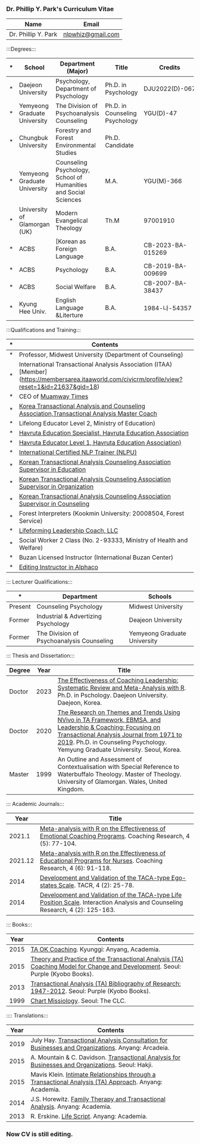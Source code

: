 ### Dr. Phillip Y. Park's Curriculum Vitae ###

|Name|Email|
|---|---|
|Dr. Phillip Y. Park|nlpwhiz@gmail.com|

:::Degrees:::

|*|School|Department (Major)|Title|Credits|
|---|---|---|---|---|
|*|Daejeon University|Psychology, Department of Psychology|Ph.D. in Psychology|DJU2022(D)-067|
|*|Yemyeong Graduate University|The Division of Psychoanalysis Counseling|Ph.D. in Counseling Psychology|YGU(D)-47|
|*|Chungbuk University|Forestry and Forest Environmental Studies|Ph.D. Candidate||
|*| Yemyeong Graduate University| Counseling Psychology, School of Humanities and Social Sciences| M.A.|YGU(M)-366|
|*|University of Glamorgan (UK)|Modern Evangelical Theology|Th.M|97001910|
|*|ACBS|[Korean as Foreign Language|B.A.|CB-2023-BA-015269|
|*|ACBS|Psychology|B.A.|CB-2019-BA-009699|
|*|ACBS|Social Welfare|B.A.|CB-2007-BA-38437|
|*|Kyung Hee Univ.|English Language &Literture|B.A.|1984-나-54357|

:::Qualifications and Training:::

|*|Contents|
|---|---|
|*|Professor, Midwest University (Department of Counseling)|
|*|International Transactional Analysis Association (ITAA) [Member] (https://membersarea.itaaworld.com/civicrm/profile/view?reset=1&id=21637&gid=18)|
|*|CEO of [Muamway Times](https://muamway.net)|
|*|[Korea Transactional Analysis and Counseling Association,Transactional Analysis Master Coach](https://taca.kr/new_2017_html/sub0403.php?search_gubunx=%B1%B3%B7%F9%BA%D0%BC%AE%B8%B6%BD%BA%C5%CD%C4%DA%C4%A1&search_date=&search_sido=&search_name=%B9%DA%BF%EB%B9%CE)|
|*|Lifelong Educator Level 2, Ministry of Education)|
|*|[Havruta Education Specialist, Havruta Education Association](https://cafe.naver.com/havrutaeducation/1993)|
|*|[Havruta Educator Level 1, Havruta Education Association)](https://cafe.naver.com/havrutaeducation/1993)|
|*|[International Certified NLP Trainer (NLPU)](https://www.nlpuniversitypress.com/gtcsessions/listmem.php?memID=965)|
|*|[Korean Transactional Analysis Counseling Association Supervisor in Education](https://taca.kr/new_2017_html/sub0403.php?search_gubunx=%B1%B3%C0%B0%BF%B5%BF%AA%B1%B3%B7%F9%BA%D0%BC%AE%BC%F6%B7%C3%B0%A8%B5%B6%C0%DA&search_date=&search_sido=&search_name=%B9%DA%BF%EB%B9%CE)|
|*|[Korean Transactional Analysis Counseling Association Supervisor in Organization](https://taca.kr/new_2017_html/sub0403.php?search_gubunx=%C1%B6%C1%F7%BF%B5%BF%AAMasterTrainer&search_date=&search_sido=&search_name=%B9%DA%BF%EB%B9%CE)|
|*|[Korean Transactional Analysis Counseling Association Supervisor in Counseling](https://taca.kr/new_2017_html/sub0403.php?search_gubunx=%BB%F3%B4%E3%BF%B5%BF%AA%B1%B3%B7%F9%BA%D0%BC%AE%BC%F6%B7%C3%B0%A8%B5%B6%C0%DA&search_date=&search_sido=&search_name=%B9%DA%BF%EB%B9%CE)|
|*|Forest Interpreters (Kookmin University: 20008504, Forest Service)|
|*|[Lifeforming Leadership Coach, LLC](https://lifeformingcoach.com/)|
|*|Social Worker 2 Class (No. 2-93333, Ministry of Health and Welfare)|
|*|Buzan Licensed Instructor (International Buzan Center)|
|*|[Editing Instructor in Alphaco](https://corp.alpaco.co.kr/)|

::: Lecturer Qualifications:::

|*|Department|Schools|
|---|---|---|
|Present|Counseling Psychology|Midwest University|
|Former|Industrial & Advertizing Psychology|Deajeon University|
|Former|The Division of Psychoanalysis Counseling|Yemyeong Graduate University|

::: Thesis and Dissertation:::

|Degree|Year|Title|
|---|---|---|
|Doctor|2023|[The Effectiveness of Coaching Leadership: Systematic Review and Meta-Analysis with R](https://www.riss.kr/search/detail/DetailView.do?p_mat_type=be54d9b8bc7cdb09&control_no=db44d62eb467cc81ffe0bdc3ef48d419&keyword=). Ph.D. in Pschology. Daejeon University. Daejeon, Korea.|
|Doctor|2020|[The Research on Themes and Trends Using NVivo in TA Framework, EBMSA, and Leadership & Coaching: Focusing on Transactional Analysis Journal from 1971 to 2019](https://www.riss.kr/search/detail/DetailView.do?p_mat_type=be54d9b8bc7cdb09&control_no=cdd2e96aca8fbfbaffe0bdc3ef48d419&keyword=The%20Research%20on%20Themes%20and%20Trends%20Using%20NVivo). Ph.D. in Counseling Psychology. Yemyung Graduate University. Seoul, Korea.|
|Master|1999|An Outline and Assessment of Contextualisation with Special Reference to Waterbuffalo Theology. Master of Theology. University of Glamorgan. Wales, United Kingdom.|

::: Academic Journals:::

|Year|Title|
|---|---|
|2021.1|[Meta-analysis with R on the Effectiveness of Emotional Coaching Programs](https://www.riss.kr/search/detail/DetailView.do?p_mat_type=1a0202e37d52c72d&control_no=b373ff582345d4c37f7a54760bb41745&keyword=). Coaching Research, 4 (5): 77-104.|
|2021.12|[Meta-analysis with R on the Effectiveness of Educational Programs for Nurses](https://www.riss.kr/search/detail/DetailView.do?p_mat_type=1a0202e37d52c72d&control_no=56f597fd60b258b7b36097776a77e665&keyword=). Coaching Research, 4 (6): 91-118.|
|2014|[Development and Validation of the TACA-type Ego-states Scale](https://scholar.kyobobook.co.kr/file/view?downOrView=pdf&schlrCmdtcode=4050025445818&artlNum=10304397&artlName=TACA%ED%98%95%20%EC%9E%90%EC%95%84%EC%83%81%ED%83%9C%20%ED%8F%89%EC%A0%95%EC%B2%99%EB%8F%84%20%EA%B0%9C%EB%B0%9C%20%EB%B0%8F%20%ED%83%80%EB%8B%B9%ED%99%94%20%EC%97%B0%EA%B5%AC). TACR, 4 (2): 25-78.|
|2014|[Development and Validation of the TACA-type Life Position Scale](https://scholar.kyobobook.co.kr/file/view?downOrView=pdf&schlrCmdtcode=4050025445780&artlNum=10304400&artlName=TACA%ED%98%95%20%EC%9D%B8%EC%83%9D%ED%83%9C%EB%8F%84%20%ED%8F%89%EC%A0%95%EC%B2%99%EB%8F%84%20%EA%B0%9C%EB%B0%9C%20%EB%B0%8F%20%ED%83%80%EB%8B%B9%ED%99%94%20%EC%97%B0%EA%B5%AC). Interaction Analysis and Counseling Research, 4 (2): 125-163.|

::: Books:::

|Year|Contents|
|---|---|
|2015|[TA OK Coaching](https://www.riss.kr/search/detail/DetailView.do?p_mat_type=d7345961987b50bf&control_no=de34df5c136fc1f6ffe0bdc3ef48d419&keyword=). Kyunggi: Anyang, Academia.|
|2015|[Theory and Practice of the Transactional Analysis (TA) Coaching Model for Change and Development](https://product.kyobobook.co.kr/detail/S000060601325). Seoul: Purple (Kyobo Books).|
|2013|[Transactional Analysis (TA) Bibliography of Research: 1947-2012](https://ebook-product.kyobobook.co.kr/dig/epd/ebook/E000003007652). Seoul: Purple (Kyobo Books).|
|1999|[Chart Missiology](https://product.kyobobook.co.kr/detail/S000000589541). Seoul: The CLC.|

:::: Translations:::

|Year|Contents|
|---|---|
|2019|July Hay. [Transactional Analysis Consultation for Businesses and Organizations](https://product.kyobobook.co.kr/detail/S000000896704). Anyang: Arcadeia.|
|2015|A. Mountain & C. Davidson. [Transactional Analysis for Businesses and Organizations](https://product.kyobobook.co.kr/detail/S000001642587). Seoul: Hakji.|
|2015|Mavis Klein. [Intimate Relationships through a Transactional Analysis (TA) Approach](https://product.kyobobook.co.kr/detail/S000000896659). Anyang: Academia.|
|2014|J.S. Horewitz. [Family Therapy and Transactional Analysis](https://product.kyobobook.co.kr/detail/S000000896645). Anyang: Academia.|
|2013|R. Erskine. [Life Script](https://product.kyobobook.co.kr/detail/S000000896635). Anyang: Academia.|


### Now CV is still editing.
